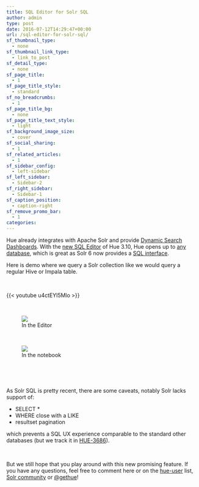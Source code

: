 ```yaml
---
title: SQL Editor for Solr SQL
author: admin
type: post
date: 2016-07-12T14:29:47+00:00
url: /sql-editor-for-solr-sql/
sf_thumbnail_type:
  - none
sf_thumbnail_link_type:
  - link_to_post
sf_detail_type:
  - none
sf_page_title:
  - 1
sf_page_title_style:
  - standard
sf_no_breadcrumbs:
  - 1
sf_page_title_bg:
  - none
sf_page_title_text_style:
  - light
sf_background_image_size:
  - cover
sf_social_sharing:
  - 1
sf_related_articles:
  - 1
sf_sidebar_config:
  - left-sidebar
sf_left_sidebar:
  - Sidebar-2
sf_right_sidebar:
  - Sidebar-1
sf_caption_position:
  - caption-right
sf_remove_promo_bar:
  - 1
categories:
---
```


Hue already integrates with Apache Solr and provide [Dynamic Search Dashboards][1]. With the [new SQL Editor][2] of Hue 3.10, Hue opens up to [any database][3], which is great as Solr 6 now provides a [SQL interface][4].

Here is demo where we query a Solr collection like we would query a regular Hive or Impala table.

&nbsp;

{{< youtube u4ctEYl5Mlo >}}

&nbsp;

<figure><a href="https://cdn.gethue.com/uploads/2016/05/solr-sql-editor-1024x693.png"><img src="https://cdn.gethue.com/uploads/2016/05/solr-sql-editor-1024x693.png" /></a><figcaption>In the Editor</figcaption></figure>

&nbsp;

<figure><a href="https://cdn.gethue.com/uploads/2016/05/solr-sql-notebook-1024x691.png"><img class="wp-image-4110 size-large" src="https://cdn.gethue.com/uploads/2016/05/solr-sql-notebook-1024x691.png" /></a><figcaption>In the notebook</figcaption></figure>

&nbsp;

&nbsp;

As Solr SQL is pretty recent, there are some caveats, notably Solr lacks support of:

- SELECT \*
- WHERE close with a LIKE
- resultset pagination

which prevents a SQL UX experience comparable to the standard other databases (but we track it in [HUE-3686][7]).

&nbsp;

But we still hope that you play around with this new promising feature. If you have any questions, feel free to comment here or on the [hue-user][8] list, [Solr community][9] or [@gethue][10]!

[1]: https://gethue.com/dynamic-search-dashboard-improvements-3/
[2]: https://gethue.com/new-sql-editor/
[3]: https://gethue.com/custom-sql-query-editors/
[4]: http://yonik.com/solr-6/
[5]: https://cdn.gethue.com/uploads/2016/05/solr-sql-editor.png
[6]: https://cdn.gethue.com/uploads/2016/05/solr-sql-notebook.png
[7]: https://issues.cloudera.org/browse/HUE-3686
[8]: http://groups.google.com/a/cloudera.org/group/hue-user
[9]: http://lucene.apache.org/solr/resources.html
[10]: https://twitter.com/gethue
